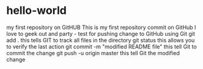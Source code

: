 # hello-world
my first repository on GitHUB
This is my first repository commit on GitHub
I love to geek out and party - test for pushing change to GitHub using Git
git add . this tells GIT to track all files in the directory
git status this allows you to verify the last action
git commit -m "modified README file" this tell Git to commit the change
git push -u origin master this tell Git the modified change
